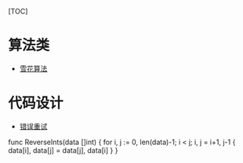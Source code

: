 
[TOC]


# 算法类
- [雪花算法](./algorithm/snowflake.go)


# 代码设计
- [错误重试](./algorithm/retry.go)

func ReverseInts(data []int) {
   for i, j := 0, len(data)-1; i < j; i, j = i+1, j-1 {
      data[i], data[j] = data[j], data[i]
   }
}